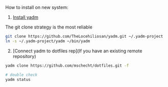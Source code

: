 How to install on new system:

1. [Install yadm](https://yadm.io/docs/install#download:~:text=PATH%20and%20situation.-,Clone,-You%20might%20wish)

The git clone strategy is the most reliable
```bash
git clone https://github.com/TheLocehiliosan/yadm.git ~/.yadm-project
ln -s ~/.yadm-project/yadm ~/bin/yadm
```

2. [Connect yadm to dotfiles rep](If you have an existing remote repository)

```bash
yadm clone https://github.com/mschecht/dotfiles.git -f

# double check
yadm status
```
